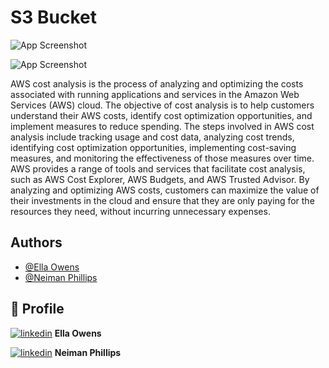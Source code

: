 
# **S3 Bucket**


![App Screenshot](https://drive.google.com/uc?export=view&id=1_iioC1tkrHlyyoM9W1qynXo3Dq0lJPCS)

![App Screenshot](https://drive.google.com/uc?export=view&id=1gzh70BxjEWmLR7zr-OgPDUKAk8SRmaBT)



AWS cost analysis is the process of analyzing and optimizing the costs associated with running applications and services in the Amazon Web Services (AWS) cloud. The objective of cost analysis is to help customers understand their AWS costs, identify cost optimization opportunities, and implement measures to reduce spending. The steps involved in AWS cost analysis include tracking usage and cost data, analyzing cost trends, identifying cost optimization opportunities, implementing cost-saving measures, and monitoring the effectiveness of those measures over time. AWS provides a range of tools and services that facilitate cost analysis, such as AWS Cost Explorer, AWS Budgets, and AWS Trusted Advisor. By analyzing and optimizing AWS costs, customers can maximize the value of their investments in the cloud and ensure that they are only paying for the resources they need, without incurring unnecessary expenses.



## Authors

- [@Ella Owens](https://github.com/ellaowens)
- [@Neiman Phillips](https://github.com/bull-in-the-heather)




## 🔗 Profile
[![linkedin](https://img.shields.io/badge/linkedin-0A66C2?style=for-the-badge&logo=linkedin&logoColor=white)](https://www.linkedin.com/ellahowens) **Ella Owens**

[![linkedin](https://img.shields.io/badge/linkedin-0A66C2?style=for-the-badge&logo=linkedin&logoColor=white)](https://www.linkedin.com/) **Neiman Phillips**
